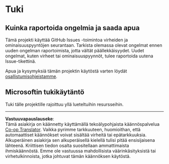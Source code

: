 <!--
CO_OP_TRANSLATOR_METADATA:
{
  "original_hash": "c9d207ff77b4bb46e46dc2b607a8ec1a",
  "translation_date": "2025-08-27T20:02:12+00:00",
  "source_file": "SUPPORT.md",
  "language_code": "fi"
}
-->
# Tuki

## Kuinka raportoida ongelmia ja saada apua  

Tämä projekti käyttää GitHub Issues -toimintoa virheiden ja ominaisuuspyyntöjen seurantaan. Tarkista olemassa olevat ongelmat ennen uuden ongelman raportoimista, jotta vältät päällekkäisyydet. Uudet ongelmat, kuten virheet tai ominaisuuspyynnöt, tulee raportoida uutena Issue-tikettinä.

Apua ja kysymyksiä tämän projektin käytöstä varten löydät [osallistumisohjeistamme](CONTRIBUTING.md).

## Microsoftin tukikäytäntö  

Tuki tälle projektille rajoittuu yllä lueteltuihin resursseihin.

---

**Vastuuvapauslauseke**:  
Tämä asiakirja on käännetty käyttämällä tekoälypohjaista käännöspalvelua [Co-op Translator](https://github.com/Azure/co-op-translator). Vaikka pyrimme tarkkuuteen, huomioithan, että automaattiset käännökset voivat sisältää virheitä tai epätarkkuuksia. Alkuperäinen asiakirja sen alkuperäisellä kielellä tulisi pitää ensisijaisena lähteenä. Kriittisen tiedon osalta suositellaan ammattimaista ihmiskäännöstä. Emme ole vastuussa mahdollisista väärinkäsityksistä tai virhetulkinnoista, jotka johtuvat tämän käännöksen käytöstä.